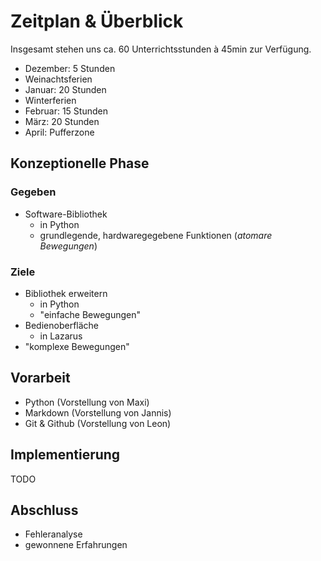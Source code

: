 # Zeitplan & Überblick

Insgesamt stehen uns ca. 60 Unterrichtsstunden à 45min zur Verfügung.

- Dezember: 5 Stunden
- Weinachtsferien
- Januar: 20 Stunden
- Winterferien
- Februar: 15 Stunden
- März: 20 Stunden
- April: Pufferzone


## Konzeptionelle Phase

### Gegeben

- Software-Bibliothek
	- in Python
	- grundlegende, hardwaregegebene Funktionen (*atomare Bewegungen*)

### Ziele

- Bibliothek erweitern
	- in Python
	- "einfache Bewegungen"
- Bedienoberfläche
	- in Lazarus
- "komplexe Bewegungen"


## Vorarbeit

- Python (Vorstellung von Maxi)
- Markdown (Vorstellung von Jannis)
- Git & Github (Vorstellung von Leon)


## Implementierung

TODO


## Abschluss

- Fehleranalyse
- gewonnene Erfahrungen